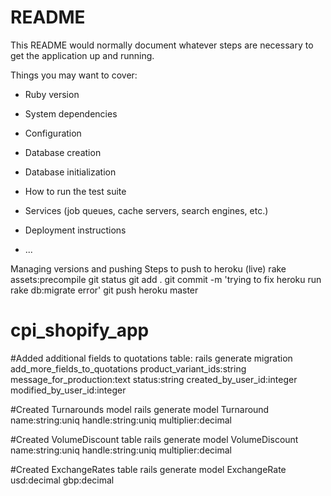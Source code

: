 # README

This README would normally document whatever steps are necessary to get the
application up and running.

Things you may want to cover:

* Ruby version

* System dependencies

* Configuration

* Database creation

* Database initialization

* How to run the test suite

* Services (job queues, cache servers, search engines, etc.)

* Deployment instructions

* ...

Managing versions and pushing
Steps to push to heroku (live)
rake assets:precompile
git status
git add .
git commit -m 'trying to fix heroku run rake db:migrate error'
git push heroku master

# cpi_shopify_app

#Added additional fields to quotations table:
rails generate migration add_more_fields_to_quotations product_variant_ids:string message_for_production:text status:string created_by_user_id:integer modified_by_user_id:integer

#Created Turnarounds model
rails generate model Turnaround name:string:uniq handle:string:uniq multiplier:decimal

#Created VolumeDiscount table
rails generate model VolumeDiscount name:string:uniq handle:string:uniq multiplier:decimal

#Created ExchangeRates table
rails generate model ExchangeRate usd:decimal gbp:decimal
